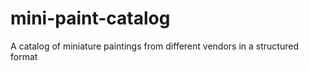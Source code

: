 # mini-paint-catalog
A catalog of miniature paintings from different vendors in a structured format

